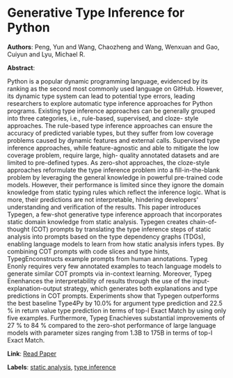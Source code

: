 # Generative Type Inference for Python

**Authors**: Peng, Yun and Wang, Chaozheng and Wang, Wenxuan and Gao, Cuiyun and Lyu, Michael R.

**Abstract**:

Python is a popular dynamic programming language, evidenced by its ranking as the second most commonly used language on GitHub. However, its dynamic type system can lead to potential type errors, leading researchers to explore automatic type inference approaches for Python programs. Existing type inference approaches can be generally grouped into three categories, i.e., rule-based, supervised, and cloze- style approaches. The rule-based type inference approaches can ensure the accuracy of predicted variable types, but they suffer from low coverage problems caused by dynamic features and external calls. Supervised type inference approaches, while feature-agnostic and able to mitigate the low coverage problem, require large, high- quality annotated datasets and are limited to pre-defined types. As zero-shot approaches, the cloze-style approaches reformulate the type inference problem into a fill-in-the-blank problem by leveraging the general knowledge in powerful pre-trained code models. However, their performance is limited since they ignore the domain knowledge from static typing rules which reflect the inference logic. What is more, their predictions are not interpretable, hindering developers' understanding and verification of the results. This paper introduces Typegen, a few-shot generative type inference approach that incorporates static domain knowledge from static analysis. Typegen creates chain-of-thought (COT) prompts by translating the type inference steps of static analysis into prompts based on the type dependency graphs (TDGs), enabling language models to learn from how static analysis infers types. By combining COT prompts with code slices and type hints, TypegEnconstructs example prompts from human annotations. Typeg Enonly requires very few annotated examples to teach language models to generate similar COT prompts via in-context learning. Moreover, Typeg Enenhances the interpretability of results through the use of the input- explanation-output strategy, which generates both explanations and type predictions in COT prompts. Experiments show that Typegen outperforms the best baseline Type4Py by 10.0% for argument type prediction and 22.5 % in return value type prediction in terms of top-l Exact Match by using only five examples. Furthermore, Typeg Enachieves substantial improvements of 27 % to 84 % compared to the zero-shot performance of large language models with parameter sizes ranging from 1.3B to 175B in terms of top-I Exact Match.

**Link**: [Read Paper](https://arxiv.org/pdf/2307.09163)

**Labels**: [static analysis](../../labels/static_analysis.md), [type inference](../../labels/type_inference.md)
